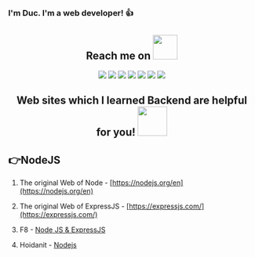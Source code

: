 ### I'm Duc. I'm a web developer! 👍
<h2 align="center"> Reach me on <img src="https://cdn.pixabay.com/animation/2022/08/22/11/10/11-10-32-625_256.gif" width="50"></h2>
<p align="center">
<img src="https://img.shields.io/badge/-JavaScript-black?style=flat-square&logo=javascript"/>
<img src="https://img.shields.io/badge/-Nodejs-black?style=flat-square&logo=Node.js"/>
<img src="https://img.shields.io/badge/-Expressjs-black?style=flat-square&logo=Express.js"/>
<img src="https://img.shields.io/badge/-MongoDB-black?style=flat-square&logo=mongodb"/>
<img src="https://img.shields.io/badge/-MySQL-black?style=flat-square&logo=mysql"/>
<img src="https://img.shields.io/badge/-Redis-black?style=flat-square&logo=redis"/>
<img src="https://img.shields.io/badge/-Redis-black?style=flat-square&logo=react"/>
</p>
<h2 align="center"> Web sites which I learned Backend are helpful for you!
<img src="https://cdn.pixabay.com/animation/2022/10/25/09/28/09-28-24-855_512.gif" width="60"></h2>

## 👉NodeJS
1. The original Web of Node - [https://nodejs.org/en](https://nodejs.org/en)

2. The original Web of ExpressJS - [https://expressjs.com/](https://expressjs.com/)

3. F8 - [Node JS & ExpressJS](https://www.youtube.com/playlist?list=PL_-VfJajZj0VatBpaXkEHK_UPHL7dW6I3)

4. Hoidanit - [Nodejs](https://www.youtube.com/@hoidanit)
